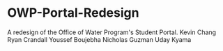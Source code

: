 # OWP-Portal-Redesign
A redesign of the Office of Water Program's Student Portal.
Kevin Chang
Ryan Crandall
Youssef Boujebha
Nicholas Guzman
Uday Kyama 

